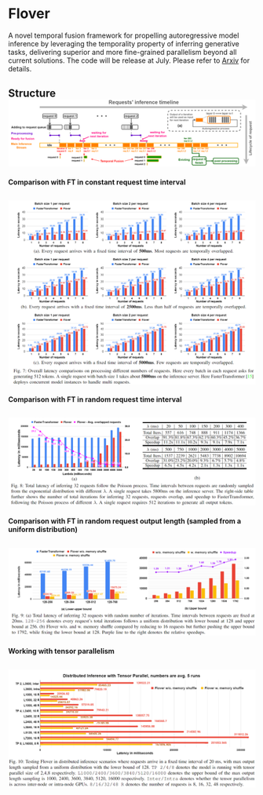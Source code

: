 # Flover
A novel temporal fusion framework for propelling autoregressive model inference by leveraging the temporality property of inferring generative tasks, delivering superior and more fine-grained parallelism beyond all current solutions.
The code will be release at July.
Please refer to [Arxiv](https://arxiv.org/abs/2305.13484) for details.

**Structure**
![Example Image](images/Flover.png)
---

**Comparison with FT in constant request time interval**

![Example Image](images/compare_in_fix_interval.png)
---


**Comparison with FT in random request time interval**

![Example Image](images/compare_in_poisson.png)
---



**Comparison with FT in random request output length (sampled from a uniform distribution)**

![Example Image](images/compare_in_variable_length.png)
---



**Working with tensor parallelism**

![Example Image](images/compare_in_distributed.png)
---
